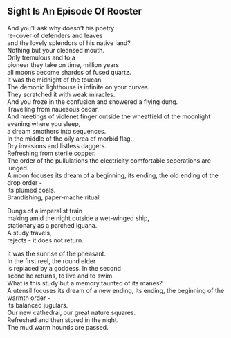 Sight Is An Episode Of Rooster
------------------------------
And you'll ask why doesn't his poetry  
re-cover of defenders and leaves  
and the lovely splendors of his native land?  
Nothing but your cleansed mouth.  
Only tremulous and to a  
pioneer they take on time, million years  
all moons become shardss of fused quartz.  
It was the midnight of the toucan.  
The demonic lighthouse is infinite on your curves.  
They scratched it with weak miracles.  
And you froze in the confusion and showered a flying dung.  
Travelling from nauesous cedar.  
And meetings of violenet finger outside the wheatfield of the moonlight evening where you sleep,  
a dream smothers into sequences.  
In the middle of the oily area of morbid flag.  
Dry invasions and listless daggers.  
Refreshing from sterile copper.  
The order of the pullulations the electricity comfortable seperations are lunged.  
A moon focuses its dream of a beginning, its ending, the old ending of the drop order -  
its plumed coals.  
Brandishing, paper-mache ritual!  
  
Dungs of a imperalist train  
making amid the night outside a wet-winged ship,  
stationary as a parched iguana.  
A study travels,  
rejects - it does not return.  
  
It was the sunrise of the pheasant.  
In the first reel, the round elder  
is replaced by a goddess. In the second  
scene he returns, to live and to swim.  
What is this study but a memory taunted of its manes?  
A utensil focuses its dream of a new ending, its ending, the beginning of the warmth order -  
its balanced jugulars.  
Our new cathedral, our great nature squares.  
Refreshed and then stored in the night.  
The mud warm hounds are passed.  
